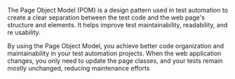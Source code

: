 The Page Object Model (POM) is a design pattern used in test automation to create a clear separation between the test code and the web page's structure and elements. It helps improve test maintainability, readability, and re usability.

By using the Page Object Model, you achieve better code organization and maintainability in your test automation projects. When the web application changes, you only need to update the page classes, and your tests remain mostly unchanged, reducing maintenance efforts